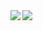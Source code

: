 <img align="left" src="https://github-readme-stats.vercel.app/api?username=Xithrius&&layout=compact&count_private=true&show_icons=true&hide_border=true"/>
<img align="left" src="https://github-readme-stats.vercel.app/api/top-langs/?username=Xithrius&layout=compact&hide_border=true&width=250"/>
